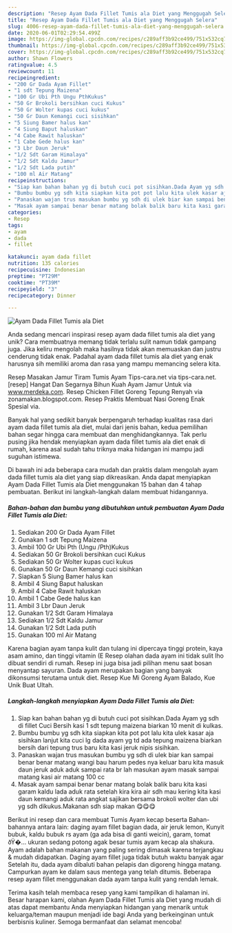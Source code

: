 ```yaml
---
description: "Resep Ayam Dada Fillet Tumis ala Diet yang Menggugah Selera"
title: "Resep Ayam Dada Fillet Tumis ala Diet yang Menggugah Selera"
slug: 4006-resep-ayam-dada-fillet-tumis-ala-diet-yang-menggugah-selera
date: 2020-06-01T02:29:54.499Z
image: https://img-global.cpcdn.com/recipes/c289aff3b92ce499/751x532cq70/ayam-dada-fillet-tumis-ala-diet-foto-resep-utama.jpg
thumbnail: https://img-global.cpcdn.com/recipes/c289aff3b92ce499/751x532cq70/ayam-dada-fillet-tumis-ala-diet-foto-resep-utama.jpg
cover: https://img-global.cpcdn.com/recipes/c289aff3b92ce499/751x532cq70/ayam-dada-fillet-tumis-ala-diet-foto-resep-utama.jpg
author: Shawn Flowers
ratingvalue: 4.5
reviewcount: 11
recipeingredient:
- "200 Gr Dada Ayam Fillet"
- "1 sdt Tepung Maizena"
- "100 Gr Ubi Pth Ungu PthKukus"
- "50 Gr Brokoli bersihkan cuci Kukus"
- "50 Gr Wolter kupas cuci kukus"
- "50 Gr Daun Kemangi cuci sisihkan"
- "5 Siung Bamer halus kan"
- "4 Siung Baput haluskan"
- "4 Cabe Rawit haluskan"
- "1 Cabe Gede halus kan"
- "3 Lbr Daun Jeruk"
- "1/2 Sdt Garam Himalaya"
- "1/2 Sdt Kaldu Jamur"
- "1/2 Sdt Lada putih"
- "100 ml Air Matang"
recipeinstructions:
- "Siap kan bahan bahan yg di butuh cuci pot sisihkan.Dada Ayam yg sdh di fillet Cuci Bersih kasi 1 sdt tepung maizena biarkan 10 menit di kulkas."
- "Bumbu bumbu yg sdh kita siapkan kita pot pot lalu kita ulek kasar aja sisihkan lanjut kita cuci lg dada ayam yg td ada tepung maizena biarkan bersih dari tepung trus baru kita kasi jeruk nipis sisihkan."
- "Panaskan wajan trus masukan bumbu yg sdh di ulek biar kan sampai benar benar matang wangi bau harum pedes nya keluar baru kita masuk daun jeruk aduk aduk sampai rata br lah masukan ayam masak sampai matang kasi air matang 100 cc"
- "Masak ayam sampai benar benar matang bolak balik baru kita kasi garam kaldu lada aduk rata setelah kira kira air sdh mau kering kita kasi daun kemangi aduk rata angkat sajikan bersama brokoli wolter dan ubi yg sdh dikukus.Makanan sdh siap makan 😋😋😋"
categories:
- Resep
tags:
- ayam
- dada
- fillet

katakunci: ayam dada fillet 
nutrition: 135 calories
recipecuisine: Indonesian
preptime: "PT29M"
cooktime: "PT39M"
recipeyield: "3"
recipecategory: Dinner

---
```



![Ayam Dada Fillet Tumis ala Diet](https://img-global.cpcdn.com/recipes/c289aff3b92ce499/751x532cq70/ayam-dada-fillet-tumis-ala-diet-foto-resep-utama.jpg)

Anda sedang mencari inspirasi resep ayam dada fillet tumis ala diet yang unik? Cara membuatnya memang tidak terlalu sulit namun tidak gampang juga. Jika keliru mengolah maka hasilnya tidak akan memuaskan dan justru cenderung tidak enak. Padahal ayam dada fillet tumis ala diet yang enak harusnya sih memiliki aroma dan rasa yang mampu memancing selera kita.

Resep Masakan Jamur Tiram Tumis Ayam Tips-cara.net via tips-cara.net. [resep] Hangat Dan Segarnya Bihun Kuah Ayam Jamur Untuk via www.merdeka.com. Resep Chicken Fillet Goreng Tepung Renyah via zonamakan.blogspot.com. Resep Praktis Membuat Nasi Goreng Enak Spesial via.

Banyak hal yang sedikit banyak berpengaruh terhadap kualitas rasa dari ayam dada fillet tumis ala diet, mulai dari jenis bahan, kedua pemilihan bahan segar hingga cara membuat dan menghidangkannya. Tak perlu pusing jika hendak menyiapkan ayam dada fillet tumis ala diet enak di rumah, karena asal sudah tahu triknya maka hidangan ini mampu jadi suguhan istimewa.


Di bawah ini ada beberapa cara mudah dan praktis dalam mengolah ayam dada fillet tumis ala diet yang siap dikreasikan. Anda dapat menyiapkan Ayam Dada Fillet Tumis ala Diet menggunakan 15 bahan dan 4 tahap pembuatan. Berikut ini langkah-langkah dalam membuat hidangannya.

<!--inarticleads1-->

##### Bahan-bahan dan bumbu yang dibutuhkan untuk pembuatan Ayam Dada Fillet Tumis ala Diet:

1. Sediakan 200 Gr Dada Ayam Fillet
1. Gunakan 1 sdt Tepung Maizena
1. Ambil 100 Gr Ubi Pth (Ungu /Pth)Kukus
1. Sediakan 50 Gr Brokoli bersihkan cuci Kukus
1. Sediakan 50 Gr Wolter kupas cuci kukus
1. Gunakan 50 Gr Daun Kemangi cuci sisihkan
1. Siapkan 5 Siung Bamer halus kan
1. Ambil 4 Siung Baput haluskan
1. Ambil 4 Cabe Rawit haluskan
1. Ambil 1 Cabe Gede halus kan
1. Ambil 3 Lbr Daun Jeruk
1. Gunakan 1/2 Sdt Garam Himalaya
1. Sediakan 1/2 Sdt Kaldu Jamur
1. Gunakan 1/2 Sdt Lada putih
1. Gunakan 100 ml Air Matang


Karena bagian ayam tanpa kulit dan tulang ini dipercaya tinggi protein, kaya asam amino, dan tinggi vitamin (E Resep olahan dada ayam ini tidak sulit lho dibuat sendiri di rumah. Resep ini juga bisa jadi pilihan menu saat bosan menyantap sayuran. Dada ayam merupakan bagian yang banyak dikonsumsi terutama untuk diet. Resep Kue Mi Goreng Ayam Balado, Kue Unik Buat Ultah. 

<!--inarticleads2-->

##### Langkah-langkah menyiapkan Ayam Dada Fillet Tumis ala Diet:

1. Siap kan bahan bahan yg di butuh cuci pot sisihkan.Dada Ayam yg sdh di fillet Cuci Bersih kasi 1 sdt tepung maizena biarkan 10 menit di kulkas.
1. Bumbu bumbu yg sdh kita siapkan kita pot pot lalu kita ulek kasar aja sisihkan lanjut kita cuci lg dada ayam yg td ada tepung maizena biarkan bersih dari tepung trus baru kita kasi jeruk nipis sisihkan.
1. Panaskan wajan trus masukan bumbu yg sdh di ulek biar kan sampai benar benar matang wangi bau harum pedes nya keluar baru kita masuk daun jeruk aduk aduk sampai rata br lah masukan ayam masak sampai matang kasi air matang 100 cc
1. Masak ayam sampai benar benar matang bolak balik baru kita kasi garam kaldu lada aduk rata setelah kira kira air sdh mau kering kita kasi daun kemangi aduk rata angkat sajikan bersama brokoli wolter dan ubi yg sdh dikukus.Makanan sdh siap makan 😋😋😋


Berikut ini resep dan cara membuat Tumis Ayam kecap beserta Bahan-bahannya antara lain: daging ayam fillet bagian dada, air jeruk lemon, Kunyit bubuk, kaldu bubuk rs ayam (ga ada bisa di ganti weicin), garam, tomat ðŸ�… ukuran sedang potong agak besar tumis ayam kecap ala shakura. Ayam adalah bahan makanan yang paling sering dimasak karena terjangkau &amp; mudah didapatkan. Daging ayam fillet juga tidak butuh waktu banyak agar Setelah itu, dada ayam dibaluti bahan pelapis dan digoreng hingga matang. Campurkan ayam ke dalam saus mentega yang telah ditumis. Beberapa resep ayam fillet menggunakan dada ayam tanpa kulit yang rendah lemak. 

Terima kasih telah membaca resep yang kami tampilkan di halaman ini. Besar harapan kami, olahan Ayam Dada Fillet Tumis ala Diet yang mudah di atas dapat membantu Anda menyiapkan hidangan yang menarik untuk keluarga/teman maupun menjadi ide bagi Anda yang berkeinginan untuk berbisnis kuliner. Semoga bermanfaat dan selamat mencoba!
